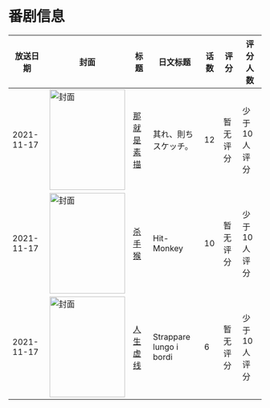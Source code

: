# 番剧信息

|放送日期|封面|标题|日文标题|话数|评分|评分人数|
|---|---|---|---|---|---|---|
|2021-11-17|<img src="//lain.bgm.tv/pic/cover/c/8d/c9/360468_70Yh4.jpg" alt="封面" style="width:150px;height:200px;object-fit:cover;">|[那就是素描](https://bangumi.tv/subject/360468)|其れ、則ちスケッチ。|12|暂无评分|少于10人评分|
|2021-11-17|<img src="//lain.bgm.tv/pic/cover/c/fa/eb/360715_a8U3x.jpg" alt="封面" style="width:150px;height:200px;object-fit:cover;">|[杀手猴](https://bangumi.tv/subject/360715)|Hit-Monkey|10|暂无评分|少于10人评分|
|2021-11-17|<img src="//lain.bgm.tv/pic/cover/c/e1/77/369752_taa6L.jpg" alt="封面" style="width:150px;height:200px;object-fit:cover;">|[人生虚线](https://bangumi.tv/subject/369752)|Strappare lungo i bordi|6|暂无评分|少于10人评分|
